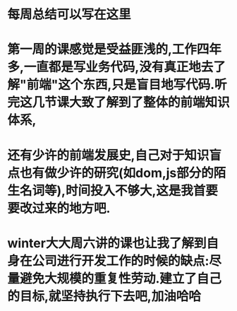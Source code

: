 # 每周总结可以写在这里
# 第一周的课感觉是受益匪浅的,工作四年多,一直都是写业务代码,没有真正地去了解"前端"这个东西,只是盲目地写代码.听完这几节课大致了解到了整体的前端知识体系,
# 还有少许的前端发展史,自己对于知识盲点也有做少许的研究(如dom,js部分的陌生名词等),时间投入不够大,这是我首要要改过来的地方吧.
# winter大大周六讲的课也让我了解到自身在公司进行开发工作的时候的缺点:尽量避免大规模的重复性劳动.建立了自己的目标,就坚持执行下去吧,加油哈哈